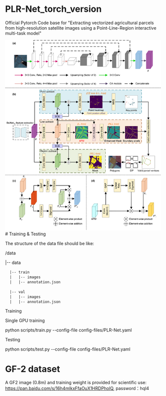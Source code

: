 # PLR-Net_torch_version
Official Pytorch Code base for "Extracting vectorized agricultural parcels from high-resolution satellite images using a Point-Line-Region interactive multi-task model"
<div align="center">
  <img src="PLRNet/Fig_2_Methods.png">
</div>
# Training & Testing

  The structure of the data file should be like:
  
  /data 
  
  |-- data
  
      |-- train
      |   |-- images
      |   |-- annotation.json

      |-- val
      |   |-- images
      |   |-- annotation.json

      
  Training
  
  Single GPU training
  
  python scripts/train.py --config-file config-files/PLR-Net.yaml 
  
  Testing
  
  python scripts/test.py --config-file config-files/PLR-Net.yaml 

# GF-2 dataset
A GF2 image (0.8m) and training weight is provided for scientific use: https://pan.baidu.com/s/16h4mlkxFfaOuX1HRDPholQ, password：hql4
